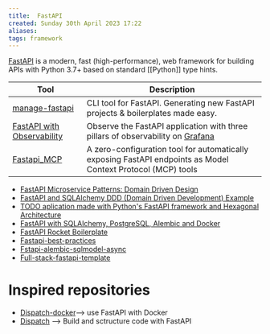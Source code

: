 ```yaml
---
title:  FastAPI
created: Sunday 30th April 2023 17:22
aliases: 
tags: framework
---
```

[FastAPI](https://fastapi.tiangolo.com/) is a modern, fast (high-performance), web framework for building APIs with Python 3.7+ based on standard [[Python]] type hints.

| Tool                                                                            | Description                                                                                                          |
| ------------------------------------------------------------------------------- | -------------------------------------------------------------------------------------------------------------------- |
| [manage-fastapi](https://github.com/ycd/manage-fastapi)                         | CLI tool for FastAPI. Generating new FastAPI projects & boilerplates made easy.                                      |
| [FastAPI with Observability](https://github.com/blueswen/fastapi-observability) | Observe the FastAPI application with three pillars of observability on [Grafana](https://github.com/grafana/grafana) |
| [Fastapi_MCP](https://github.com/tadata-org/fastapi_mcp)                        | A zero-configuration tool for automatically exposing FastAPI endpoints as Model Context Protocol (MCP) tools         |

- [FastAPI Microservice Patterns: Domain Driven Design](https://python.plainenglish.io/fastapi-microservice-patterns-domain-driven-design-e99f6f475691)
- [FastAPI and SQLAlchemy DDD (Domain Driven Development) Example](https://github.com/NEONKID/fastapi-ddd-example/tree/b6652bf5d0a61f693ce0ffb947e1e8cb331bd35c)
- [TODO aplication made with Python's FastAPI framework and Hexagonal Architecture](https://github.com/GArmane/python-fastapi-hex-todo)
- [FastAPI with SQLAlchemy, PostgreSQL, Alembic and Docker](https://ahmed-nafies.medium.com/tutorial-fastapi-sqlalchemy-postgresql-alembic-and-docker-part-2-asynchronous-version-8a339ce97e6d)
- [FastAPI Rocket Boilerplate](https://github.com/asacristani/fastapi-rocket-boilerplate?tab=readme-ov-file)
- [Fastapi-best-practices](https://github.com/zhanymkanov/fastapi-best-practices)
- [Fstapi-alembic-sqlmodel-async](https://github.com/jonra1993/fastapi-alembic-sqlmodel-async)
- [Full-stack-fastapi-template](https://github.com/fastapi/full-stack-fastapi-template)

# Inspired repositories

- [Dispatch-docker](https://github.com/Netflix/dispatch-docker )--> use FastAPI with Docker
- [Dispatch](https://github.com/Netflix/dispatch) --> Build and sctructure code with FastAPI